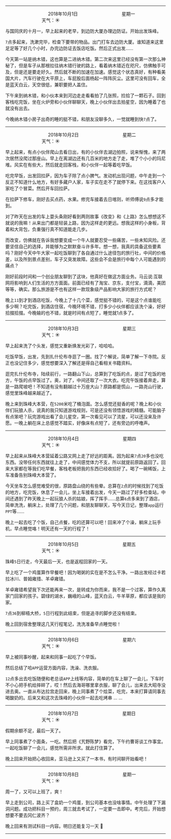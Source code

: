 ***
&nbsp;&nbsp;&nbsp;&nbsp;&nbsp;&nbsp;&nbsp;&nbsp;&nbsp;&nbsp;&nbsp;&nbsp;&nbsp;&nbsp;&nbsp;&nbsp;&nbsp;&nbsp;
&nbsp;&nbsp;&nbsp;&nbsp;&nbsp;&nbsp;&nbsp;&nbsp;&nbsp;&nbsp;&nbsp;&nbsp;&nbsp;&nbsp;           2018年10月1日
&nbsp;&nbsp;&nbsp;&nbsp;&nbsp;&nbsp;&nbsp;&nbsp;&nbsp;&nbsp;&nbsp;&nbsp;&nbsp;&nbsp;&nbsp;&nbsp;&nbsp;&nbsp;
&nbsp;&nbsp;&nbsp;&nbsp;&nbsp;&nbsp;&nbsp;&nbsp;&nbsp;&nbsp;&nbsp;&nbsp;&nbsp;&nbsp;                星期一
&nbsp;&nbsp;&nbsp;&nbsp;&nbsp;&nbsp;&nbsp;&nbsp;&nbsp;&nbsp;&nbsp;&nbsp;&nbsp;&nbsp;&nbsp;&nbsp;&nbsp;&nbsp;
&nbsp;&nbsp;&nbsp;&nbsp;&nbsp;&nbsp;&nbsp;&nbsp;&nbsp;&nbsp;&nbsp;&nbsp;&nbsp;&nbsp;&nbsp;&nbsp;&nbsp;&nbsp;
&nbsp;&nbsp;&nbsp;&nbsp;&nbsp;&nbsp;&nbsp;&nbsp;&nbsp;                                       天气：:sunny:

与国同庆的十月一，早上起来的老早，到边防大厦办理边防证。开始出发珠峰。

`7`点多起来，洗漱完毕，检查下要带的物品。出门打车去边防大厦。谁知道来这里足足等了好几个小时，办完边防证去饭店吃饭。然后正式出发……

今天第一站是纳木错，这也算是二进纳木错。第二次来这里已经没有第一次那么神秘了，但是车子从那根拉往纳木错行驶的路上，看着纳木错近在咫尺，仿佛触手可及，但是还是要走好久。然后就不断的加速在加速。感觉这个状态真好，有种看美国大片，汽车行驶在大平原上，车屁股后面杨起一阵阵灰尘。这里可没有回车，全是蓝天白云，天空很低，兼职要把人盖住。


下午来到纳木错，和小伙本来到河边走走看看拍了几张照，捡拾了一颗石子。回到客栈吃完饭，坐在火炉旁和小伙伴聊聊天，晚上小伙伴出去拍星空，因为睡着了也就没有出去。

今晚纳木错小房子出奇的睡的挺不错，和朋友没聊多久，一觉就睡到快`7`点了。

***
&nbsp;&nbsp;&nbsp;&nbsp;&nbsp;&nbsp;&nbsp;&nbsp;&nbsp;&nbsp;&nbsp;&nbsp;&nbsp;&nbsp;&nbsp;&nbsp;&nbsp;&nbsp;
&nbsp;&nbsp;&nbsp;&nbsp;&nbsp;&nbsp;&nbsp;&nbsp;&nbsp;&nbsp;&nbsp;&nbsp;&nbsp;&nbsp;           2018年10月2日
&nbsp;&nbsp;&nbsp;&nbsp;&nbsp;&nbsp;&nbsp;&nbsp;&nbsp;&nbsp;&nbsp;&nbsp;&nbsp;&nbsp;&nbsp;&nbsp;&nbsp;&nbsp;
&nbsp;&nbsp;&nbsp;&nbsp;&nbsp;&nbsp;&nbsp;&nbsp;&nbsp;&nbsp;&nbsp;&nbsp;&nbsp;&nbsp;                星期二
&nbsp;&nbsp;&nbsp;&nbsp;&nbsp;&nbsp;&nbsp;&nbsp;&nbsp;&nbsp;&nbsp;&nbsp;&nbsp;&nbsp;&nbsp;&nbsp;&nbsp;&nbsp;
&nbsp;&nbsp;&nbsp;&nbsp;&nbsp;&nbsp;&nbsp;&nbsp;&nbsp;&nbsp;&nbsp;&nbsp;&nbsp;&nbsp;&nbsp;&nbsp;&nbsp;&nbsp;
&nbsp;&nbsp;&nbsp;&nbsp;&nbsp;&nbsp;&nbsp;&nbsp;&nbsp;                                       天气：:sunny:

早上起来，有点小伙伴爬山去看日出，有的小伙伴去湖边拍照，说来惭愧，来了两次居然没爬过那座山。早上在离湖边还有几百米的地方走了走，堆了个小小的玛尼堆。风实在有些大，然后就走回客栈，和小伙伴一起等着吃早饭。

吃完早饭，出发回拉萨，因为车子除了点小脾气。发动机出现问题，中午走到一个反正不知道什么地方，有好多藏户人家，车子实在走不了就停下来。在这找客户人家吃了个冒菜。然后开车回拉萨。

在拉萨下修车，刚好去买点药，水果。修完车接着去日喀则，听师傅说`9`点多才能到。

对了昨天在出发的车上耍头条刚好看到两则故事《改变》和《上路》怎么想想这不就说的我嘛！从来出门都是轻装上路，因为这样走的更远。想我这样的小身板，背着和大背包，负重强行真不知道能走几步。

而改变，仿佛就在告诉我想要变成一个牛人就要忍受一些痛苦，一些未知风险。还要坚信自己的选择，并能够为之默默奋斗许多年。想一想，我真的具备这些要素吗？刚好今天中午大家一起吃饭聊到了各自通过什么途径包的旅行社，中间的价格差，以及所到景点差别，车子又突发故障。这些会不会是旅行中每个人可能遇到的痛点？

刚好前段时间和一个创业朋友聊到了这块，他真好在做这方面业务。马云说:互联网将影响到人们生活的方方面面。前面已经有了淘宝、京东，支付宝，滴滴，美团等等，确实。那么旅游是不也有这样一款现象级产品影响大家的旅行方式呢？

晚上`11`到才到酒店吃饭，今晚上了十几个菜，感觉挺不错的，可是这个点谁能吃多少啊？吃完饭，到酒店住宿，今晚环境不错，打多少小伙伴都应该洗个澡，好好拾掇拾掇。今晚输的也不错，就是时间有点短了，睡觉就1点多了。

***
&nbsp;&nbsp;&nbsp;&nbsp;&nbsp;&nbsp;&nbsp;&nbsp;&nbsp;&nbsp;&nbsp;&nbsp;&nbsp;&nbsp;&nbsp;&nbsp;&nbsp;&nbsp;
&nbsp;&nbsp;&nbsp;&nbsp;&nbsp;&nbsp;&nbsp;&nbsp;&nbsp;&nbsp;&nbsp;&nbsp;&nbsp;&nbsp;           2018年10月3日
&nbsp;&nbsp;&nbsp;&nbsp;&nbsp;&nbsp;&nbsp;&nbsp;&nbsp;&nbsp;&nbsp;&nbsp;&nbsp;&nbsp;&nbsp;&nbsp;&nbsp;&nbsp;
&nbsp;&nbsp;&nbsp;&nbsp;&nbsp;&nbsp;&nbsp;&nbsp;&nbsp;&nbsp;&nbsp;&nbsp;&nbsp;&nbsp;                星期三
&nbsp;&nbsp;&nbsp;&nbsp;&nbsp;&nbsp;&nbsp;&nbsp;&nbsp;&nbsp;&nbsp;&nbsp;&nbsp;&nbsp;&nbsp;&nbsp;&nbsp;&nbsp;
&nbsp;&nbsp;&nbsp;&nbsp;&nbsp;&nbsp;&nbsp;&nbsp;&nbsp;&nbsp;&nbsp;&nbsp;&nbsp;&nbsp;&nbsp;&nbsp;&nbsp;&nbsp;
&nbsp;&nbsp;&nbsp;&nbsp;&nbsp;&nbsp;&nbsp;&nbsp;&nbsp;                                       天气：:sunny:

早上起来洗了个头发，感觉又重新焕发光彩了，哈哈哈。

吃饭早饭，出发，先到扎什伦布寺逛了一圈。找了个解说，简单了解一下寺院。反正也没记住多少，感觉想要深入了解还是得自己看相关书籍资料。


逛完扎什伦布寺，陆续前行，一路翻山下山，总算到了吃饭的点，是过了吃饭的地方，午饭的点早饭过了。奥，对了，中间还取了一次大衣。吃完午饭接着奔走，算是一路爬坡吧！不知道有没有翻越过十万座大山？原路都是慌山，一路尧山行驶，感觉里珠峰越来越近了。

晚上来到珠峰大本营，在`5200`米吃了桶泡面。怎么感觉还挺香的呢？晚上和小伙伴们玩狼人杀，说真的我只知道游戏规则，可是还没有领悟游戏的精髓。可能脑子有点笨吧？玩完游戏出看了会儿星空，第一次看见可以了流星，可以还没来及许愿。一晚上躺在床上总感觉不踏实，好像床有点短了，还有旁边的呼噜声。

***
&nbsp;&nbsp;&nbsp;&nbsp;&nbsp;&nbsp;&nbsp;&nbsp;&nbsp;&nbsp;&nbsp;&nbsp;&nbsp;&nbsp;&nbsp;&nbsp;&nbsp;&nbsp;
&nbsp;&nbsp;&nbsp;&nbsp;&nbsp;&nbsp;&nbsp;&nbsp;&nbsp;&nbsp;&nbsp;&nbsp;&nbsp;&nbsp;           2018年10月4日
&nbsp;&nbsp;&nbsp;&nbsp;&nbsp;&nbsp;&nbsp;&nbsp;&nbsp;&nbsp;&nbsp;&nbsp;&nbsp;&nbsp;&nbsp;&nbsp;&nbsp;&nbsp;
&nbsp;&nbsp;&nbsp;&nbsp;&nbsp;&nbsp;&nbsp;&nbsp;&nbsp;&nbsp;&nbsp;&nbsp;&nbsp;&nbsp;                星期四
&nbsp;&nbsp;&nbsp;&nbsp;&nbsp;&nbsp;&nbsp;&nbsp;&nbsp;&nbsp;&nbsp;&nbsp;&nbsp;&nbsp;&nbsp;&nbsp;&nbsp;&nbsp;
&nbsp;&nbsp;&nbsp;&nbsp;&nbsp;&nbsp;&nbsp;&nbsp;&nbsp;&nbsp;&nbsp;&nbsp;&nbsp;&nbsp;&nbsp;&nbsp;&nbsp;&nbsp;
&nbsp;&nbsp;&nbsp;&nbsp;&nbsp;&nbsp;&nbsp;&nbsp;&nbsp;                                       天气：:sunny:

早上起来从珠峰大本营延着公路又网上走了好远的距离。因为起来`7`点`20`多也没吃东西。没带任何东西就往上走了，中间感觉体力不支，所以就提前原路返回了。回来大家都在等我们吃早餐，客栈老板把我的东西已经收拾好了。喝了一碗稀饭，上车准备告别珠峰大本营了。

今天坐车怎么感觉难受的很，原路盘山绕的有些晕。总算在`2`点的时候找到了吃饭的地方，吃完饭，休息了一会儿，坐上车接着出发，今天一路过了好多检查站，中间还遇到了昨天晚上一起玩狼人杀的姑娘，挥了挥手……总算`6`点多来到了酒店，简单洗洗，躺床上，处理了几个问题，和朋友聊聊天，写今天日记，整理`app`运行`PPT`等……

晚上一起去吃了个饭，自己点餐，吃的还算可以吧！回来冲了个澡，躺床上玩手机，早点睡觉咯！明天还有一天的行程了！

***
&nbsp;&nbsp;&nbsp;&nbsp;&nbsp;&nbsp;&nbsp;&nbsp;&nbsp;&nbsp;&nbsp;&nbsp;&nbsp;&nbsp;&nbsp;&nbsp;&nbsp;&nbsp;
&nbsp;&nbsp;&nbsp;&nbsp;&nbsp;&nbsp;&nbsp;&nbsp;&nbsp;&nbsp;&nbsp;&nbsp;&nbsp;&nbsp;           2018年10月5日
&nbsp;&nbsp;&nbsp;&nbsp;&nbsp;&nbsp;&nbsp;&nbsp;&nbsp;&nbsp;&nbsp;&nbsp;&nbsp;&nbsp;&nbsp;&nbsp;&nbsp;&nbsp;
&nbsp;&nbsp;&nbsp;&nbsp;&nbsp;&nbsp;&nbsp;&nbsp;&nbsp;&nbsp;&nbsp;&nbsp;&nbsp;&nbsp;                星期五
&nbsp;&nbsp;&nbsp;&nbsp;&nbsp;&nbsp;&nbsp;&nbsp;&nbsp;&nbsp;&nbsp;&nbsp;&nbsp;&nbsp;&nbsp;&nbsp;&nbsp;&nbsp;
&nbsp;&nbsp;&nbsp;&nbsp;&nbsp;&nbsp;&nbsp;&nbsp;&nbsp;&nbsp;&nbsp;&nbsp;&nbsp;&nbsp;&nbsp;&nbsp;&nbsp;&nbsp;
&nbsp;&nbsp;&nbsp;&nbsp;&nbsp;&nbsp;&nbsp;&nbsp;&nbsp;                                       天气：:sunny:

珠峰`5`日行走，今天最后一天，也是返程回家的一天。

早上吃了一个鸡蛋算作早餐吧！因为喝粥的实在是不怎么干净。一路出发经过卡若拉冰川、普姆雍措、羊卓雍错。

羊卓雍错希望我下次还能再来一次，是转成为你而来，我不是一个过客，算作久离家门回家的孩子。碧绿的湖水，巍峨的山峰，蓝天白云，牛羊草原，都应该是我的家。

`7`点`36`到柳梧大桥，`5`日行程到此结束，但是追寻的脚步还没有结束。

晚上回到宿舍整理这几天行程笔记，洗洗准备早点睡觉啦！

***
&nbsp;&nbsp;&nbsp;&nbsp;&nbsp;&nbsp;&nbsp;&nbsp;&nbsp;&nbsp;&nbsp;&nbsp;&nbsp;&nbsp;&nbsp;&nbsp;&nbsp;&nbsp;
&nbsp;&nbsp;&nbsp;&nbsp;&nbsp;&nbsp;&nbsp;&nbsp;&nbsp;&nbsp;&nbsp;&nbsp;&nbsp;&nbsp;           2018年10月6日
&nbsp;&nbsp;&nbsp;&nbsp;&nbsp;&nbsp;&nbsp;&nbsp;&nbsp;&nbsp;&nbsp;&nbsp;&nbsp;&nbsp;&nbsp;&nbsp;&nbsp;&nbsp;
&nbsp;&nbsp;&nbsp;&nbsp;&nbsp;&nbsp;&nbsp;&nbsp;&nbsp;&nbsp;&nbsp;&nbsp;&nbsp;&nbsp;                星期六
&nbsp;&nbsp;&nbsp;&nbsp;&nbsp;&nbsp;&nbsp;&nbsp;&nbsp;&nbsp;&nbsp;&nbsp;&nbsp;&nbsp;&nbsp;&nbsp;&nbsp;&nbsp;
&nbsp;&nbsp;&nbsp;&nbsp;&nbsp;&nbsp;&nbsp;&nbsp;&nbsp;&nbsp;&nbsp;&nbsp;&nbsp;&nbsp;&nbsp;&nbsp;&nbsp;&nbsp;
&nbsp;&nbsp;&nbsp;&nbsp;&nbsp;&nbsp;&nbsp;&nbsp;&nbsp;                                       天气：:sunny:

早上被同事吵醒，起来和同事一起吃了个早饭。

然后总结了哈`APP`运营方面内容，洗澡、洗衣服。

`12`点多出去吃饭随便和老总谈`APP`上线等内容，简单的在车上聊了一会儿，下车时不小心把手机给摔碎了，哎！然后去海哥哪里拿衣服，聊了会儿，出来去大昭寺没进去奥。一直从布达拉宫走回来，晚上同事煮了个烩菜，吃完，本来打算请同事去喝酸奶的。后来又和这次去珠峰的小伙伴一起去吃烤串 ... ...

***
&nbsp;&nbsp;&nbsp;&nbsp;&nbsp;&nbsp;&nbsp;&nbsp;&nbsp;&nbsp;&nbsp;&nbsp;&nbsp;&nbsp;&nbsp;&nbsp;&nbsp;&nbsp;
&nbsp;&nbsp;&nbsp;&nbsp;&nbsp;&nbsp;&nbsp;&nbsp;&nbsp;&nbsp;&nbsp;&nbsp;&nbsp;&nbsp;           2018年10月7日
&nbsp;&nbsp;&nbsp;&nbsp;&nbsp;&nbsp;&nbsp;&nbsp;&nbsp;&nbsp;&nbsp;&nbsp;&nbsp;&nbsp;&nbsp;&nbsp;&nbsp;&nbsp;
&nbsp;&nbsp;&nbsp;&nbsp;&nbsp;&nbsp;&nbsp;&nbsp;&nbsp;&nbsp;&nbsp;&nbsp;&nbsp;&nbsp;                星期日
&nbsp;&nbsp;&nbsp;&nbsp;&nbsp;&nbsp;&nbsp;&nbsp;&nbsp;&nbsp;&nbsp;&nbsp;&nbsp;&nbsp;&nbsp;&nbsp;&nbsp;&nbsp;
&nbsp;&nbsp;&nbsp;&nbsp;&nbsp;&nbsp;&nbsp;&nbsp;&nbsp;&nbsp;&nbsp;&nbsp;&nbsp;&nbsp;&nbsp;&nbsp;&nbsp;&nbsp;
&nbsp;&nbsp;&nbsp;&nbsp;&nbsp;&nbsp;&nbsp;&nbsp;&nbsp;                                       天气：:sunny:

假期余额不足，最后一天了。

早上同事煮了个面条，一吃。然后把《艽野陈梦》看完，下午约曹哥谈工作事宜。一起吃饭聊了一会儿，感觉所需非所求。就此打住算了。

晚上回来开始把心收回来，亚马逊上又买了一本书，有时间聊开始看吧！

***
&nbsp;&nbsp;&nbsp;&nbsp;&nbsp;&nbsp;&nbsp;&nbsp;&nbsp;&nbsp;&nbsp;&nbsp;&nbsp;&nbsp;&nbsp;&nbsp;&nbsp;&nbsp;
&nbsp;&nbsp;&nbsp;&nbsp;&nbsp;&nbsp;&nbsp;&nbsp;&nbsp;&nbsp;&nbsp;&nbsp;&nbsp;&nbsp;           2018年10月8日
&nbsp;&nbsp;&nbsp;&nbsp;&nbsp;&nbsp;&nbsp;&nbsp;&nbsp;&nbsp;&nbsp;&nbsp;&nbsp;&nbsp;&nbsp;&nbsp;&nbsp;&nbsp;
&nbsp;&nbsp;&nbsp;&nbsp;&nbsp;&nbsp;&nbsp;&nbsp;&nbsp;&nbsp;&nbsp;&nbsp;&nbsp;&nbsp;                星期一
&nbsp;&nbsp;&nbsp;&nbsp;&nbsp;&nbsp;&nbsp;&nbsp;&nbsp;&nbsp;&nbsp;&nbsp;&nbsp;&nbsp;&nbsp;&nbsp;&nbsp;&nbsp;
&nbsp;&nbsp;&nbsp;&nbsp;&nbsp;&nbsp;&nbsp;&nbsp;&nbsp;&nbsp;&nbsp;&nbsp;&nbsp;&nbsp;&nbsp;&nbsp;&nbsp;&nbsp;
&nbsp;&nbsp;&nbsp;&nbsp;&nbsp;&nbsp;&nbsp;&nbsp;&nbsp;                                       天气：:sunny:

周一了，又可以上班了，爽！

早上走到公司，路上买了盒奶一个鸡蛋，到公司基本也没啥事情。中午处理了下漏洞问题。成功把科目一预约，周三就去考试了，一定要一击即中。考完后，开始想想要不要去冈仁波齐？

晚上回来有测试科目一内容。明日还能复习一天 :fist_oncoming:

***